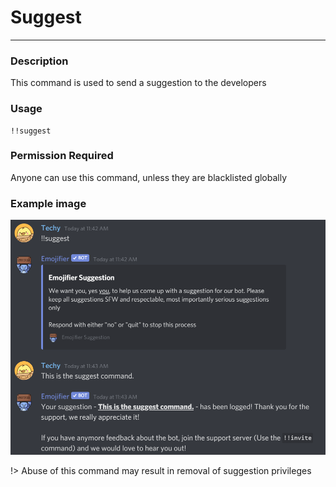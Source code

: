 # Suggest
---
### Description
This command is used to send a suggestion to the developers
### Usage
```
!!suggest
```
### Permission Required
Anyone can use this command, unless they are blacklisted globally

### Example image
![suggest example](../images/suggestion.PNG)

!> Abuse of this command may result in removal of suggestion privileges
